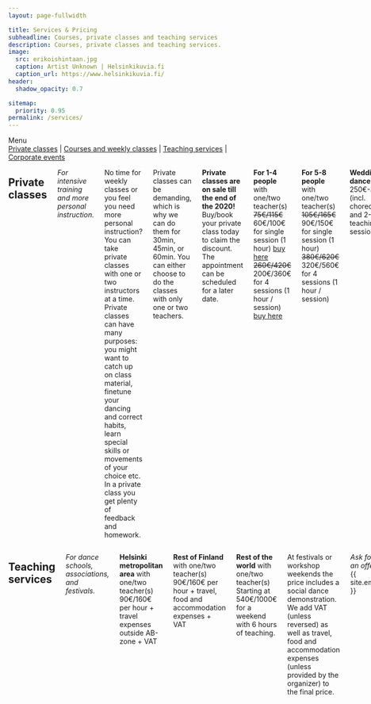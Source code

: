 ```yaml
---
layout: page-fullwidth

title: Services & Pricing
subheadline: Courses, private classes and teaching services
description: Courses, private classes and teaching services.
image:
  src: erikoishintaan.jpg
  caption: Artist Unknown | Helsinkikuvia.fi
  caption_url: https://www.helsinkikuvia.fi/
header:
  shadow_opacity: 0.7

sitemap:
  priority: 0.95
permalink: /services/
---
```


<div class="text-center">
Menu
<nav>
 <a href="#private-classes">Private classes</a>
 | <a href="#courses-and-weekly-classes">Courses and weekly classes</a>
 | <a href="#teaching-services">Teaching services</a>
 | <a href="#corporate-events">Corporate events</a>
</nav>
</div>

<div class="row cols-2">
<div class="columns large-6" markdown="1">

## Private classes
*For intensive training and more personal instruction.*

No time for weekly classes or you feel you need more personal instruction? You can take private classes with one or two instructors at a time. Private classes can have many purposes: you might want to catch up on class material, finetune your dancing and correct habits, learn special skills or movements of your choice etc. In a private class you get plenty of feedback and homework.

Private classes can be demanding, which is why we can do them for 30min, 45min, or 60min. You can either choose to do the classes with only one or two teachers.

**Private classes are on sale till the end of the 2020!**
Buy/book your private class today to claim the discount. The appointment can be scheduled for a later date.

**For 1-4 people** with one/two teacher(s)  
~~75€/115€~~ 60€/100€ for single session (1 hour) [buy here](https://holvi.com/shop/blackpepperswing/section/private-classes/)  
~~260€/420€~~ 200€/360€ for 4 sessions (1 hour / session) [buy here](https://holvi.com/shop/blackpepperswing/section/private-classes/)  

**For 5-8 people** with one/two teacher(s)  
~~105€/165€~~ 90€/150€ for single session (1 hour)  
~~380€/620€~~ 320€/560€ for 4 sessions (1 hour / session)  

**Wedding dance**  
250€-350€ (incl. choreography and 2-3 teaching session)  

*Don't hesitate to contact us!* {{ site.email }}

---

*Prices include 24% VAT and studio rental.*

We accept payments with card, MobilePay, cash or employee benefit vouchers. [Read more about payments here](https://blackpepperswing.freshdesk.com/en/support/solutions/articles/42000068393-what-payment-methods-are-accepted-).


## Courses and weekly classes
*For a comprehensive learning experience.*

Courses and weekly classes are our default learning environment. By attending weekly classes you keep your progress steady and get a little bit better all the time. You get support from peers and teachers and can influence course content. We encourage all students to get more dance time e.g. by attending social dance events or weekend workshops.

Do you want an extra boost? [Consider taking a private class with us.](#private-classes)

**Weekly classes**  
240€ for 16 weeks  
15€ per week with one course  
18€ for single drop-in class  

**Discounts**, only one applied  
-20% for students and unemployed  
-25% for every additional course during the same term  
[Read detailed discount terms here.](https://blackpepperswing.freshdesk.com/en/support/solutions/articles/42000053082-terms-of-trade)

**Workshops**  
Workshop prices and discounts are defined per workshop.

**Pricing examples**, weekly courses  
240.00€ - 1 course, 16 weeks  
420.00€ - 2 courses, 16 weeks  
510.00€ - 3 courses, 2 x 16 weeks + 1 x 8 weeks

192.00€ - 1 course, 16 weeks (student)  
282.00€ - 2 courses, 1 x 16 weeks + 1 x 8 weeks (student)  

---

*Prices include 10% VAT.*

We accept payments with card, MobilePay, cash or employee benefit vouchers. [Read more about payments here](https://blackpepperswing.freshdesk.com/en/support/solutions/articles/42000068393-what-payment-methods-are-accepted-).

</div>
<div class="columns large-6" markdown="1">

## Teaching services
*For dance schools, associations, and festivals.*

**Helsinki metropolitan area** with one/two teacher(s)  
90€/160€ per hour + travel expenses outside AB-zone + VAT  

**Rest of Finland** with one/two teacher(s)  
90€/160€ per hour + travel, food and accommodation expenses + VAT  

**Rest of the world** with one/two teacher(s)  
Starting at 540€/1000€ for a weekend with 6 hours of teaching.

At festivals or workshop weekends the price includes a social dance demonstration. We add VAT (unless reversed) as well as travel, food and accommodation expenses (unless provided by the organizer) to the final price.

*Ask for an offer!* {{ site.email }}


## Corporate events
*For a team day, recreational day, summer/Christmas party, kick off, customer event...*

A fun and engaging Lindy Hop or authentic swing dance experience. Dancing is one of the best ways to really get to know people - including your colleagues and team mates.

**Teaching session** with two teachers  
Starting at 240€ + travel expenses + VAT

*Ask for more!* {{ site.email }}

</div>
</div>

